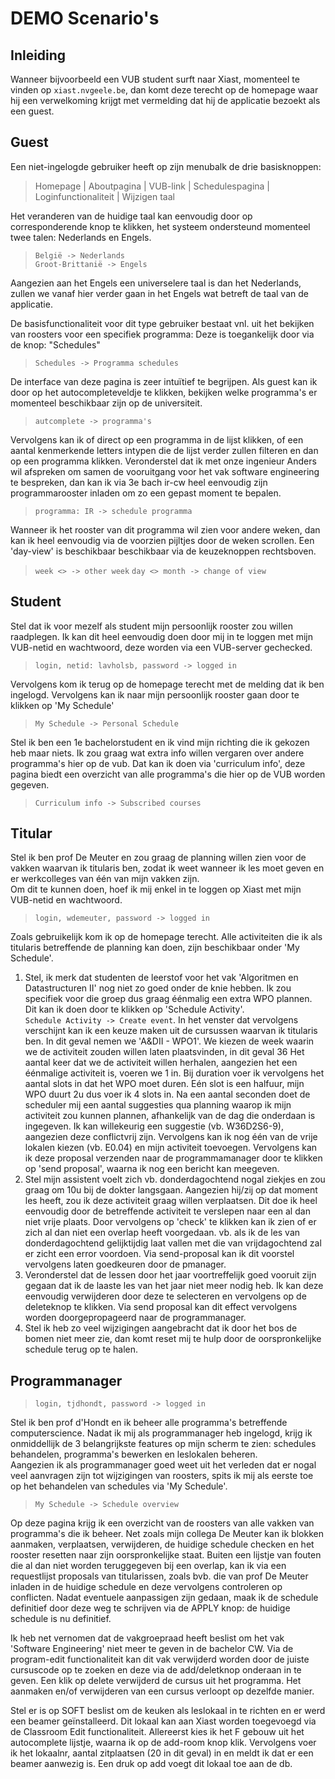 DEMO Scenario's
===============================
Inleiding
---------
Wanneer bijvoorbeeld een VUB student surft naar Xiast, momenteel te vinden op `xiast.nvgeele.be`, dan komt deze terecht op de homepage waar hij een verwelkoming krijgt met vermelding dat hij de applicatie bezoekt als een guest.


Guest
------
Een niet-ingelogde gebruiker heeft op zijn menubalk de drie basisknoppen: <br/>
>    Homepage | Aboutpagina | VUB-link | Schedulespagina | Loginfunctionaliteit | Wijzigen taal <br/>

Het veranderen van de huidige taal kan eenvoudig door op corresponderende knop te klikken, het systeem ondersteund momenteel twee talen: Nederlands en Engels. <br/>
> `België -> Nederlands` <br/>
`Groot-Brittanië -> Engels` <br/>

Aangezien aan het Engels een universelere taal is dan het Nederlands, zullen we vanaf hier verder gaan in het Engels wat betreft de taal van de applicatie.

De basisfunctionaliteit voor dit type gebruiker bestaat vnl. uit het bekijken van roosters voor een specifiek programma: Deze is toegankelijk door via de knop: "Schedules" <br/>
> `Schedules -> Programma schedules` <br/>

De interface van deze pagina is zeer intuïtief te begrijpen. Als guest kan ik door op het autocompleteveldje te klikken, bekijken welke programma's er momenteel beschikbaar zijn op de universiteit. <br/>
> `autcomplete -> programma's`<br/>

Vervolgens kan ik of direct op een programma in de lijst klikken, of een aantal kenmerkende letters intypen die de lijst verder zullen filteren en dan op een programma klikken. Veronderstel dat ik met onze ingenieur Anders wil afspreken om samen de vooruitgang voor het vak software engineering te bespreken, dan kan ik via 3e bach ir-cw heel eenvoudig zijn programmarooster inladen om zo een gepast moment te bepalen. <br/>
> `programma: IR -> schedule programma`

Wanneer ik het rooster van dit programma wil zien voor andere weken, dan kan ik heel eenvoudig via de voorzien pijltjes door de weken scrollen. Een 'day-view' is beschikbaar beschikbaar via de keuzeknoppen rechtsboven.
>  `week <> -> other week`
`day <> month -> change of view`


Student
-------
Stel dat ik voor mezelf als student mijn persoonlijk rooster zou willen raadplegen. Ik kan dit heel eenvoudig doen door mij in te loggen met mijn VUB-netid en wachtwoord, deze worden via een VUB-server gechecked.
> `login, netid: lavholsb, password -> logged in` <br/>

Vervolgens kom ik terug op de homepage terecht met de melding dat ik ben ingelogd. Vervolgens kan ik naar mijn persoonlijk rooster gaan door te klikken op 'My Schedule' <br/>
> `My Schedule -> Personal Schedule` <br/>

Stel ik ben een 1e bachelorstudent en ik vind mijn richting die ik gekozen heb maar niets. Ik zou graag wat extra info willen vergaren over andere programma's hier op de vub. Dat kan ik doen via 'curriculum info', deze pagina biedt een overzicht van alle programma's die hier op de VUB worden gegeven.
> `Curriculum info -> Subscribed courses` <br/>


Titular
-------
Stel ik ben prof De Meuter en zou graag de planning willen zien voor de vakken waarvan ik titularis ben, zodat ik weet wanneer ik les moet geven en er werkcolleges van één van mijn vakken zijn. <br/>
Om dit te kunnen doen, hoef ik mij enkel in te loggen op Xiast met mijn VUB-netid en wachtwoord.
> `login, wdemeuter, password -> logged in` <br/>

Zoals gebruikelijk kom ik op de homepage terecht. Alle activiteiten die ik als titularis betreffende de planning kan doen, zijn beschikbaar onder 'My Schedule'. <br/>

1. Stel, ik merk dat studenten de leerstof voor het vak 'Algoritmen en Datastructuren II' nog niet zo goed onder de knie hebben. Ik zou specifiek voor die groep dus graag éénmalig een extra WPO plannen. Dit kan ik doen door te klikken op 'Schedule Activity'. <br/> `Schedule Activity -> Create event`. In het venster dat vervolgens verschijnt kan ik een keuze maken uit de cursussen waarvan ik titularis ben. In dit geval nemen we 'A&DII - WPO1'. We kiezen de week waarin we de activiteit zouden willen laten plaatsvinden, in dit geval 36 Het aantal keer dat we de activiteit willen herhalen, aangezien het een éénmalige activiteit is, voeren we 1 in. Bij duration voer ik vervolgens het aantal slots in dat het WPO moet duren. Eén slot is een halfuur, mijn WPO duurt 2u dus voer ik 4 slots in. Na een aantal seconden doet de scheduler mij een aantal suggesties qua planning waarop ik mijn activiteit zou kunnen plannen, afhankelijk van de dag die onderdaan is ingegeven. Ik kan willekeurig een suggestie  (vb. W36D2S6-9), aangezien deze conflictvrij zijn. Vervolgens kan ik nog één van de vrije lokalen kiezen (vb. E0.04) en mijn activiteit toevoegen. Vervolgens kan ik deze proposal verzenden naar de programmamanager door te klikken op 'send proposal', waarna ik nog een bericht kan meegeven.
2. Stel mijn assistent voelt zich vb. donderdagochtend nogal ziekjes en zou graag om 10u bij de dokter langsgaan. Aangezien hij/zij op dat moment les heeft, zou ik deze activiteit graag willen verplaatsen. Dit doe ik heel eenvoudig door de betreffende activiteit te verslepen naar een al dan niet vrije plaats. Door vervolgens op 'check' te klikken kan ik zien of er zich al dan niet een overlap heeft voorgedaan. vb. als ik de les van donderdagochtend gelijktijdig laat vallen met die van vrijdagochtend zal er zicht een error voordoen. Via send-proposal kan ik dit voorstel vervolgens laten goedkeuren door de pmanager.
3. Veronderstel dat de lessen door het jaar voortreffelijk goed vooruit zijn gegaan dat ik de laaste les van het jaar niet meer nodig heb. Ik kan deze eenvoudig verwijderen door deze te selecteren en vervolgens op de deleteknop te klikken. Via send proposal kan dit effect vervolgens worden doorgepropageerd naar de programmanager.
4. Stel ik heb zo veel wijzigingen aangebracht dat ik door het bos de bomen niet meer zie, dan komt reset mij te hulp door de oorspronkelijke schedule terug op te halen.


Programmanager
--------------
> `login, tjdhondt, password -> logged in` <br/>

Stel ik ben prof d'Hondt en ik beheer alle programma's betreffende computerscience. Nadat ik mij als programmanager heb ingelogd, krijg ik onmiddellijk de 3 belangrijkste features op mijn scherm te zien: schedules behandelen, programma's bewerken en leslokalen beheren. <br/>
Aangezien ik als programmanager goed weet uit het verleden dat er nogal veel aanvragen zijn tot wijzigingen van roosters, spits ik mij als eerste toe op het behandelen van schedules via 'My Schedule'. <br/>
> `My Schedule -> Schedule overview`

Op deze pagina krijg ik een overzicht van de roosters van alle vakken van programma's die ik beheer. Net zoals mijn collega De Meuter kan ik blokken aanmaken, verplaatsen, verwijderen, de huidige schedule checken en het rooster resetten naar zijn oorspronkelijke staat. Buiten een lijstje van fouten die al dan niet worden teruggegeven bij een overlap, kan ik via een requestlijst proposals van titularissen, zoals bvb. die van prof De Meuter inladen in de huidige schedule en deze vervolgens controleren op conflicten. Nadat eventuele aanpassigen zijn gedaan, maak ik de schedule definitief door deze weg te schrijven via de APPLY knop: de huidige schedule is nu definitief. <br/>

Ik heb net vernomen dat de vakgroepraad heeft beslist om het vak 'Software Engineering' niet meer te geven in de bachelor CW. Via de program-edit functionaliteit kan dit vak verwijderd worden door de juiste cursuscode op te zoeken en deze via de add/deletknop onderaan in te geven. Een klik op delete verwijderd de cursus uit het programma. Het aanmaken en/of verwijderen van een cursus verloopt op dezelfde manier. 
<!-- TOEVOEGEN VAN EEN CURSUS WERKT NIET -->

Stel er is op SOFT beslist om de keuken als leslokaal in te richten en er werd een beamer geïnstalleerd. Dit lokaal kan aan Xiast worden toegevoegd via de Classroom Edit functionaliteit. Allereerst kies ik het F gebouw uit het autocomplete lijstje, waarna ik op de add-room knop klik. Vervolgens voer ik het lokaalnr, aantal zitplaatsen (20 in dit geval) in en meldt ik dat er een beamer aanwezig is. Een druk op add voegt dit lokaal toe aan de db.


